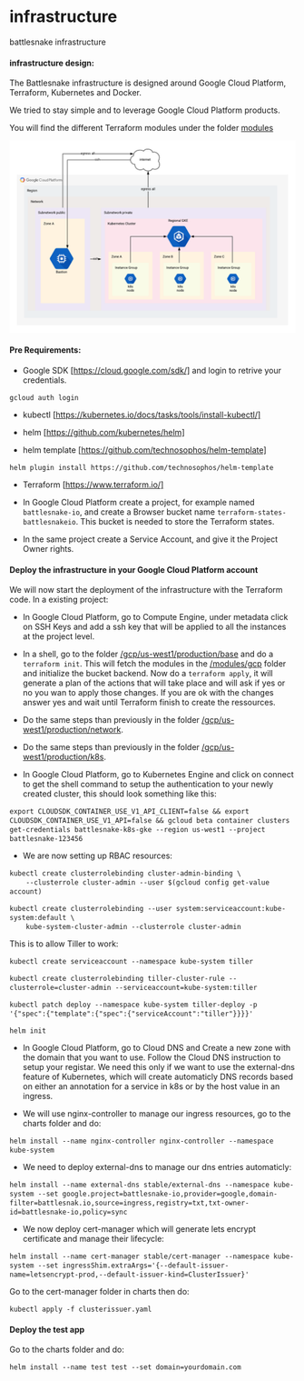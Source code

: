 # infrastructure
battlesnake infrastructure

#### infrastructure design:

The Battlesnake infrastructure is designed around Google Cloud Platform, Terraform, Kubernetes and Docker.

We tried to stay simple and to leverage Google Cloud Platform products.

You will find the different Terraform modules under the folder [modules](/modules)


![infra design](/img/infra_diagram.png)

#### Pre Requirements:
- Google SDK [https://cloud.google.com/sdk/] and login to retrive your credentials.
```
gcloud auth login
```

- kubectl [https://kubernetes.io/docs/tasks/tools/install-kubectl/]

- helm [https://github.com/kubernetes/helm]

- helm template [https://github.com/technosophos/helm-template]
```
helm plugin install https://github.com/technosophos/helm-template
```
- Terraform [https://www.terraform.io/]


- In Google Cloud Platform create a project, for example named `battlesnake-io`, and create a Browser bucket name `terraform-states-battlesnakeio`. This bucket is needed to store the Terraform states. 

- In the same project create a Service Account, and give it the Project Owner rights.

#### Deploy the infrastructure in your Google Cloud Platform account
We will now start the deployment of the infrastructure with the Terraform code. In a existing project:

- In Google Cloud Platform, go to Compute Engine, under metadata click on SSH Keys and add a ssh key that will be applied to all the instances at the project level.

- In a shell, go to the folder [/gcp/us-west1/production/base](/gcp/us-west1/production/base) and do a `terraform init`. This will fetch the modules in the [/modules/gcp](/modules/gcp) folder and initialize the bucket backend. Now do a `terraform apply`, it will generate a plan of the actions that will take place and will ask if yes or no you wan to apply those changes. If you are ok with the changes answer yes and wait until Terraform finish to create the ressources.

- Do the same steps than previously in the folder [/gcp/us-west1/production/network](/gcp/us-west1/production/network).

- Do the same steps than previously in the folder [/gcp/us-west1/production/k8s](/gcp/us-west1/production/k8s).

- In Google Cloud Platform, go to Kubernetes Engine and click on connect to get the shell command to setup the authentication to your newly created cluster, this should look something like this:

```
export CLOUDSDK_CONTAINER_USE_V1_API_CLIENT=false && export CLOUDSDK_CONTAINER_USE_V1_API=false && gcloud beta container clusters get-credentials battlesnake-k8s-gke --region us-west1 --project battlesnake-123456
```

- We are now setting up RBAC resources:

```
kubectl create clusterrolebinding cluster-admin-binding \
    --clusterrole cluster-admin --user $(gcloud config get-value account)
```
```
kubectl create clusterrolebinding --user system:serviceaccount:kube-system:default \
    kube-system-cluster-admin --clusterrole cluster-admin
```

This is to allow Tiller to work:

```
kubectl create serviceaccount --namespace kube-system tiller
```

```
kubectl create clusterrolebinding tiller-cluster-rule --clusterrole=cluster-admin --serviceaccount=kube-system:tiller
```

```
kubectl patch deploy --namespace kube-system tiller-deploy -p '{"spec":{"template":{"spec":{"serviceAccount":"tiller"}}}}'
```

```
helm init
```

- In Google Cloud Platform, go to Cloud DNS and Create a new zone with the domain that you want to use. Follow the Cloud DNS instruction to setup your registar. We need this only if we want to use the external-dns feature of Kubernetes, which will create automaticly DNS records based on either an annotation for a service in k8s or by the host value in an ingress.

- We will use nginx-controller to manage our ingress resources, go to the charts folder and do:
```
helm install --name nginx-controller nginx-controller --namespace kube-system
```

- We need to deploy external-dns to manage our dns entries automaticly:
```
helm install --name external-dns stable/external-dns --namespace kube-system --set google.project=battlesnake-io,provider=google,domain-filter=battlesnak.io,source=ingress,registry=txt,txt-owner-id=battlesnake-io,policy=sync
```

- We now deploy cert-manager which will generate lets encrypt certificate and manage their lifecycle:
```
helm install --name cert-manager stable/cert-manager --namespace kube-system --set ingressShim.extraArgs='{--default-issuer-name=letsencrypt-prod,--default-issuer-kind=ClusterIssuer}'
```
Go to the cert-manager folder in charts then do:
```
kubectl apply -f clusterissuer.yaml
```

#### Deploy the test app

Go to the charts folder and do:
```
helm install --name test test --set domain=yourdomain.com
```
